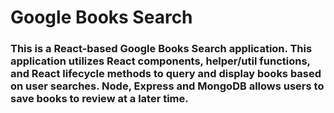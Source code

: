 # Google Books Search

### This is a React-based Google Books Search application. This application utilizes React components, helper/util functions, and  React lifecycle methods to query and display books based on user searches. Node, Express and MongoDB allows users to save books to review at a later time.

